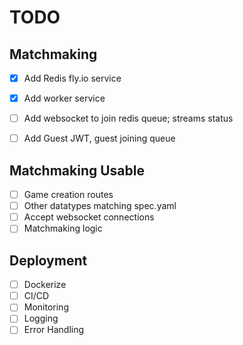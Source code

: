 # TODO



## Matchmaking

- [x] Add Redis fly.io service
- [x] Add worker service
- [ ] Add websocket to join redis queue; streams status

- [ ] Add Guest JWT, guest joining queue


## Matchmaking Usable

- [ ] Game creation routes
- [ ] Other datatypes matching spec.yaml
- [ ] Accept websocket connections
- [ ] Matchmaking logic

## Deployment

- [ ] Dockerize
- [ ] CI/CD
- [ ] Monitoring
- [ ] Logging
- [ ] Error Handling
